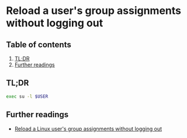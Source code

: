 # Reload a user's group assignments without logging out

## Table of contents <!-- omit in toc -->

1. [TL;DR](#tldr)
1. [Further readings](#further-readings)

## TL;DR

```sh
exec su -l $USER
```

## Further readings

- [Reload a Linux user's group assignments without logging out]

<!--
  References
  -->

<!-- Others -->
[reload a linux user's group assignments without logging out]: https://superuser.com/questions/272061/reload-a-linux-users-group-assignments-without-logging-out#609141
